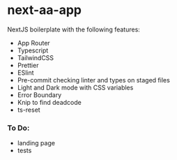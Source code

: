 # next-aa-app

NextJS boilerplate with the following features:

- App Router
- Typescript
- TailwindCSS
- Prettier
- ESlint
- Pre-commit checking linter and types on staged files
- Light and Dark mode with CSS variables
- Error Boundary
- Knip to find deadcode
- ts-reset

### To Do:

- landing page
- tests
